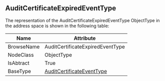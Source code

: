 <!-- objecttype -->
## AuditCertificateExpiredEventType
  
The representation of the AuditCertificateExpiredEventType ObjectType in the address space is shown in the following table:  

|Name|Attribute|
|---|---|
|BrowseName|AuditCertificateExpiredEventType|
|NodeClass|ObjectType|
|IsAbtract|True|
|BaseType|[AuditCertificateEventType](../../../Part5/ObjectTypes/AuditCertificateEventType/readme.md)|

